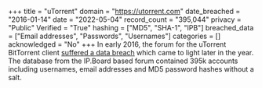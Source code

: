 +++
title = "uTorrent"
domain = "https://utorrent.com"
date_breached = "2016-01-14"
date = "2022-05-04"
record_count = "395,044"
privacy = "Public"
Verified = "True"
hashing = ["MD5", "SHA-1", "IPB"]
breached_data = ["Email addresses", "Passwords", "Usernames"]
categories = []
acknowledged = "No"
+++
In early 2016, the forum for the uTorrent BitTorrent client <a href="https://torrentfreak.com/utorrent-forums-hacked-passwords-compromised-160608/" target="_blank" rel="noopener">suffered a data breach</a> which came to light later in the year. The database from the IP.Board based forum contained 395k accounts including usernames, email addresses and MD5 password hashes without a salt.
